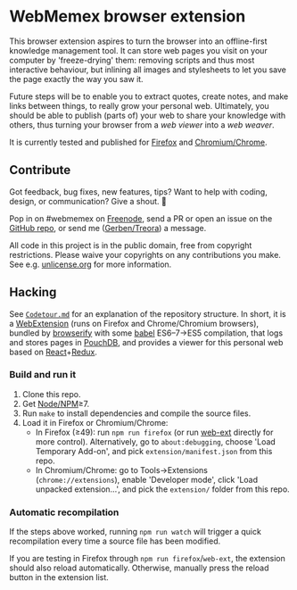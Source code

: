 # WebMemex browser extension

This browser extension aspires to turn the browser into an offline-first knowledge management tool.
It can store web pages you visit on your computer by 'freeze-drying' them: removing scripts and thus
most interactive behaviour, but inlining all images and stylesheets to let you save the page exactly
the way you saw it.

Future steps will be to enable you to extract quotes, create notes, and make links between things,
to really grow your personal web. Ultimately, you should be able to publish (parts of) your web to
share your knowledge with others, thus turning your browser from a *web viewer* into a *web weaver*.

It is currently tested and published for [Firefox][] and [Chromium/Chrome][].


[Firefox]: https://addons.mozilla.org/en-US/firefox/addon/webmemex/
[Chromium/Chrome]: https://chrome.google.com/webstore/detail/webmemex/dmkhpphjjbjgalkmaolgngobjlmfggfg


## Contribute

Got feedback, bug fixes, new features, tips? Want to help with coding, design, or communication?
Give a shout. 📢

Pop in on #webmemex on [Freenode][], send a PR or open an issue on the [GitHub repo][], or send me
([Gerben/Treora][Treora]) a message.

All code in this project is in the public domain, free from copyright restrictions. Please waive
your copyrights on any contributions you make. See e.g. [unlicense.org][] for more information.


[Freenode]: http://webchat.freenode.net/
[GitHub repo]: https://github.com/WebMemex/webmemex-extension
[Treora]: https://github.com/Treora
[unlicense.org]: https://unlicense.org/


## Hacking

See [`Codetour.md`](Codetour.md) for an explanation of the repository structure. In short, it is a
[WebExtension][] (runs on Firefox and Chrome/Chromium browsers), bundled by [browserify][] with some
[babel][] ES6–7→ES5 compilation, that logs and stores pages in [PouchDB][], and provides a viewer
for this personal web based on [React][]+[Redux][].

### Build and run it

1. Clone this repo.
2. Get [Node/NPM][]≥7.
3. Run `make` to install dependencies and compile the source files.
4. Load it in Firefox or Chromium/Chrome:
    * In Firefox (≥49): run `npm run firefox` (or run [web-ext][] directly for more control).
      Alternatively, go to `about:debugging`, choose 'Load Temporary Add-on', and pick
      `extension/manifest.json` from this repo.
    * In Chromium/Chrome: go to Tools→Extensions (`chrome://extensions`), enable 'Developer mode',
      click 'Load unpacked extension...', and pick the `extension/` folder from this repo.

### Automatic recompilation

If the steps above worked, running `npm run watch` will trigger a quick recompilation every time a
source file has been modified.

If you are testing in Firefox through `npm run firefox`/`web-ext`, the extension should also reload
automatically. Otherwise, manually press the reload button in the extension list.


[WebExtension]: https://developer.mozilla.org/en-US/Add-ons/WebExtensions
[browserify]: http://browserify.org/
[babel]: https://babeljs.io/
[PouchDB]: https://pouchdb.com/
[React]: https://facebook.github.io/react/
[Redux]: http://redux.js.org/
[Node/NPM]: https://nodejs.org/
[web-ext]: https://developer.mozilla.org/en-US/Add-ons/WebExtensions/web-ext_command_reference#web-ext_run
